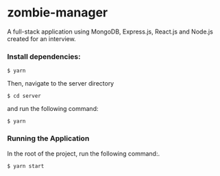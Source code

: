 # zombie-manager

A full-stack application using MongoDB, Express.js, React.js and Node.js created for an interview.

### Install dependencies:

```
$ yarn
```

Then, navigate to the server directory 
```
$ cd server
```

and run the following command:
```
$ yarn
```

### Running the Application

In the root of the project, run the following command:.
```
$ yarn start
```
